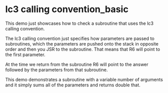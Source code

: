 lc3 calling convention_basic
===

This demo just showcases how to check a subroutine that uses the lc3 calling
convention.

The lc3 calling convention just specifies how parameters are passed to
subroutines, which the parameters are pushed onto the stack in opposite order
and then you JSR to the subroutine. That means that R6 will point to the first
parameter.

At the time we return from the subroutine R6 will point to the answer followed
by the parameters from that subroutine.

This demo demonstrates a subroutine with a variable number of arguments and it
simply sums all of the parameters and returns double that.

